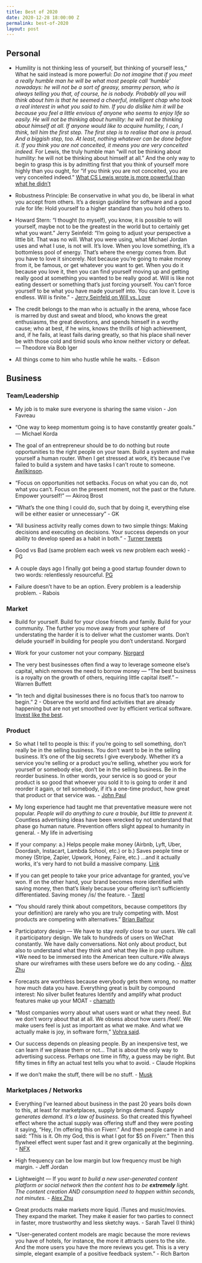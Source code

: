 ```yaml
---
title: Best of 2020
date: 2020-12-28 18:00:00 Z
permalink: best-of-2020
layout: post
---
```


## Personal

* Humility is not thinking less of yourself, but thinking of yourself less,” What he said instead is more powerful: *Do not imagine that if you meet a really humble man he will be what most people call ‘humble’ nowadays: he will not be a sort of greasy, smarmy person, who is always telling you that, of course, he is nobody. Probably all you will think about him is that he seemed a cheerful, intelligent chap who took a real interest in what you said to him. If you do dislike him it will be because you feel a little envious of anyone who seems to enjoy life so easily. He will not be thinking about humility: he will not be thinking about himself at all. If anyone would like to acquire humility, I can, I think, tell him the first step. The first step is to realise that one is proud. And a biggish step, too. At least, nothing whatever can be done before it. If you think you are not conceited, it means you are very conceited indeed.* For Lewis, the truly humble man “will not be thinking about humility: he will not be thinking about himself at all.” And the only way to begin to grasp this is by admitting first that you think of yourself more highly than you ought, for “if you think you are not conceited, you are very conceited indeed.”
  [What CS Lewis wrote is more powerful than what he didn’t](https://bloggingtheologically.com/2015/12/11/what-cs-lewis-wrote-is-better-than-what-he-didnt/)

* Robustness Principle: Be conservative in what you do, be liberal in what you accept from others. It’s a design guideline for software and a good rule for life: Hold yourself to a higher standard than you hold others to.

* Howard Stern: “I thought (to myself), you know, it is possible to will yourself, maybe not to be the greatest in the world but to certainly get what you want.”
  Jerry Seinfeld: “I’m going to adjust your perspective a little bit. That was no will. What you were using, what Michael Jordan uses and what I use, is not will. It’s love. When you love something, it’s a bottomless pool of energy. That’s where the energy comes from. But you have to love it sincerely. Not because you’re going to make money from it, be famous, or get whatever you want to get. When you do it because you love it, then you can find yourself moving up and getting really good at something you wanted to be really good at. Will is like not eating dessert or something that’s just forcing yourself. You can’t force yourself to be what you have made yourself into. You can love it. Love is endless. Will is finite.” - [Jerry Seinfeld on Will vs. Love](https://twitter.com/BrendanFitzTV/status/1263998531188035584)

* The credit belongs to the man who is actually in the arena, whose face is marred by dust and sweat and blood, who knows the great enthusiasms, the great devotions, and spends himself in a worthy cause; who at best, if he wins, knows the thrills of high achievement, and, if he fails, at least fails daring greatly, so that his place shall never be with those cold and timid souls who know neither victory or defeat. — Theodore via Bob Iger

* All things come to him who hustle while he waits. - Edison

## Business

### Team/Leadership

* My job is to make sure everyone is sharing the same vision - Jon Favreau

* “One way to keep momentum going is to have constantly greater goals.” — Michael Korda

* The goal of an entrepreneur should be to do nothing but route opportunities to the right people on your team. Build a system and make yourself a human router. When I get stressed at work, it’s because I’ve failed to build a system and have tasks I can’t route to someone. [Awilkinson](https://twitter.com/awilkinson/status/1317853889777922048).

* “Focus on opportunities not setbacks. Focus on what you can do, not what you can’t. Focus on the present moment, not the past or the future. Empower yourself!” ― Akiroq Brost

* “What’s the one thing I could do, such that by doing it, everything else will be either easier or unnecessary” - GK

* “All business activity really comes down to two simple things: Making decisions and executing on decisions. Your success depends on your ability to develop speed as a habit in both.” - [Turner tweets](https://twitter.com/TurnerNovak/status/1339570358878429193)

* Good vs Bad (same problem each week vs new problem each week) - PG

* A couple days ago I finally got being a good startup founder down to two words: relentlessly resourceful. [PG](http://www.paulgraham.com/relres.html)

* Failure doesn’t have to be an option. Every problem is a leadership problem. - Rabois

### Market

* Build for yourself. Build for your close friends and family. Build for your community. The further you move away from your sphere of understating the harder it is to deliver what the customer wants. Don’t delude yourself in building for people you don’t understand. Norgard

* Work for your customer not your company. [Norgard](https://twitter.com/briannorgard/status/1228031372033347584?s=21)

* The very best businesses often find a way to leverage someone else’s capital, which removes the need to borrow money — “The best business is a royalty on the growth of others, requiring little capital itself.” – Warren Buffett

* “In tech and digital businesses there is no focus that’s too narrow to begin.” 2 - Observe the world and find activities that are already happening but are not yet smoothed over by efficient vertical software. [Invest like the best](https://open.spotify.com/episode/46Yi7ta1rI9vVaGRJVA0UK?context=spotify%3Acollection%3Apodcasts%3Aepisodes&si=DhxeDEPqTy6oCccI61EK_g).

### Product

* So what I tell to people is this: if you’re going to sell something, don’t really be in the selling business. You don’t want to be in the selling business. It’s one of the big secrets I give everybody. Whether it’s a service you’re selling or a product you’re selling, whether you work for yourself or somebody else, don’t be in the selling business. Be in the reorder business. In other words, your service is so good or your product is so good that whoever you sold it to is going to order it and reorder it again, or tell somebody, if it’s a one-time product, how great that product or that service was. - [John Paul](https://tim.blog/2020/06/20/john-paul-dejoria-transcript/)

* My long experience had taught me that preventative measure were not popular. *People will do anything to cure a trouble, but little to prevent it.* Countless advertising ideas have been wrecked by not understand that phase go human nature. Prevention offers slight appeal to humanity in general. - My life in advertising

* If your company: a.) Helps people make money (Airbnb, Lyft, Uber, Doordash, Instacart, Lambda School, etc.) or b.) Saves people time or money (Stripe, Zapier, Upwork, Honey, Faire, etc.) ...and it actually works, it's very hard to not build a massive company. [Link](https://twitter.com/chrisjbakke/status/1274124708682903552?s=21)

* If you can get people to take your price advantage for granted, you’ve won. If on the other hand, your brand becomes more identified with saving money, then that’s likely because your offering isn’t sufficiently differentiated. Saving money /is/ the feature. - [Tavel](https://medium.com/@sarahtavel/how-to-build-an-enduring-multi-billion-dollar-business-hint-create-a-10x-product-recast-3527df2b8fcb)

* “You should rarely think about competitors, because competitors (by your definition) are rarely who you are truly competing with. Most products are competing with alternatives.” [Brian Balfour](https://brianbalfour.com/quick-takes/alternatives-not-competitors)

* Participatory design — We have to stay *really* close to our users. We call it participatory design. We talk to hundreds of users on WeChat constantly. We have daily conversations. Not only about product, but also to understand what they think and what they like in pop culture. \*We need to be immersed into the American teen culture.\*We always share our wireframes with these users before we do any coding. - [Alex Zhu](https://blakeir.com/Alex-Zhu-TikTok-4631f80fdcc4423a845e145e807d8e2b)

* Forecasts are worthless because everybody gets them wrong, no matter how much data you have. Everything great is built by compound interest: No silver bullet features Identify and amplify what product features make up your MOAT - [chamath](https://twitter.com/chrishlad/status/1316782956690767874?s=20)

* “Most companies worry about what users want or what they need. But we don’t worry about that at all. We obsess about how users /feel/. We make users feel is just as important as what we make. And what we actually make is joy, in software form,” [Vohra said](https://wfh.substack.com/p/how-superhuman-uses-video-game-design).

* Our success depends on pleasing people. By an inexpensive test, we can learn if we please them or not... That is about the only way to advertising success. Perhaps one time in fifty, a guess may be right. But fifty times in fifty an actual test tells you what to avoid. - Claude Hopkins

* If we don’t make the stuff, there will be no stuff. - [Musk](https://twitter.com/DavidSacks/status/1260669198402859008)

### Marketplaces / Networks

* Everything I’ve learned about business in the past 20 years boils down to this, at least for marketplaces, supply brings demand. *Supply generates demand. It’s a law of business.* So that created this flywheel effect where the actual supply was offering stuff and they were posting it saying, “Hey, I’m offering this on Fiverr.” And then people came in and said: “This is it. Oh my God, this is what I got for $5 on Fiverr.” Then this flywheel effect went super fast and it grew organically at the beginning. - [NFX](https://twitter.com/jaymehoffman/status/1339960829496729600)

* High frequency can be low margin but low frequency must be high margin. - Jeff Jordan

* Lightweight — If you *want to build a new user-generated content platform or social network then the content has to be **extremely** light. The content creation AND consumption need to happen within seconds, not minutes.* - [Alex Zhu](https://blakeir.com/Alex-Zhu-TikTok-4631f80fdcc4423a845e145e807d8e2b)

* Great products make markets more liquid. iTunes and music/movies. They expand the market. They make it easier for two parties to connect in faster, more trustworthy and less sketchy ways. - Sarah Tavel (I think)

* “User-generated content models are magic because the more reviews you have of hotels, for instance, the more it attracts users to the site. And the more users you have the more reviews you get. This is a very simple, elegant example of a positive feedback system.” - Rich Barton